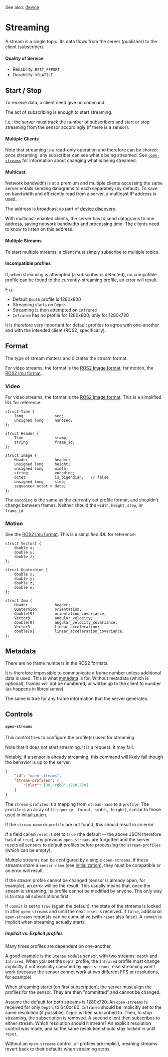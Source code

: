 
See also: [device](device.md)


# Streaming

A stream is a single topic. Its data flows from the server (publisher) to the client (subscriber).


#### Quality of Service

- Reliability: `BEST_EFFORT`
- Durability: `VOLATILE`


## Start / Stop

To receive data, a client need give no command.

The act of subscribing is enough to start streaming.

I.e.: the server must track the number of subscribers and start or stop streaming from the sensor accordingly (if there is a sensor).


#### Multiple Clients

Note that streaming is a read-only operation and therefore can be shared: once streaming, any subscriber can see what's being streamed. See [`open-streams`](#open-streams) for information about changing what is being streamed.


#### Multicast

Network bandwidth is at a premium and multiple clients accessing the same server entails sending datagrams to each separately (by default). To save on bandwidth and efficiently read from a server, a multicast IP address is used.

The address is broadcast as part of [device discovery](discovery.md).

With multicast-enabled clients, the server has to send datagrams to one address, saving network bandwidth and processing time. The clients need to know to listen on this address.


#### Multiple Streams

To start multiple streams, a client must simply subscribe to multiple topics.


#### Incompatible profiles

If, when streaming is attempted (a subscriber is detected), no compatible profile can be found to the currently-streaming profile, an error will result.

E.g.:
* Default `Depth` profile is 1280x800
* Streaming starts on `Depth`
* Streaming is then attempted on `Infrared`
* `Infrared` has no profile for 1280x800; only for 1280x720

It is therefore very important for default profiles to agree with one-another and with the intended client (ROS2, specifically).


## Format

The type of stream matters and dictates the stream format.

For video streams, the format is the [ROS2 Image format](https://github.com/ros2/common_interfaces/blob/rolling/sensor_msgs/msg/Image.msg); for motion, the [ROS2 Imu format](https://github.com/ros2/common_interfaces/blob/rolling/sensor_msgs/msg/Imu.msg).


### Video

For video streams, the format is the [ROS2 Image format](https://github.com/ros2/common_interfaces/blob/rolling/sensor_msgs/msg/Image.msg). This is a simplified IDL for reference:

```rosidl
struct Time {
    long              sec;
    unsigned long     nanosec;
};

struct Header {
    Time              stamp;
    string            frame_id;
};

struct Image {
    Header            header;
    unsigned long     height;
    unsigned long     width;
    string            encoding;
    octet             is_bigendian;   // false
    unsigned long     step;
    sequence< octet > data;
};
```

The `encoding` is the same as the currently set profile format, and shouldn't change between frames. Neither should the `width`, `height`, `step`, or `frame_id`.


### Motion

See the [ROS2 Imu format](https://github.com/ros2/common_interfaces/blob/rolling/sensor_msgs/msg/Imu.msg). This is a simplified IDL for reference:

```rosidl
struct Vector3 {
    double x;
    double y;
    double z;
};

struct Quaternion {
    double x;
    double y;
    double z;
    double w;
};

struct Imu {
    Header            header;
    Quaternion        orientation;
    double[9]         orientation_covariance;
    Vector3           angular_velocity;
    double[9]         angular_velocity_covariance;
    Vector3           linear_acceleration;
    double[9]         linear_acceleration_covariance;
};
```


## Metadata

There are no frame numbers in the ROS2 formats.

It is therefore impossible to communicate a frame number unless additional data is used. This is what [metadata](metadata.md) is for. Without metadata (which is optional), frames will not be numbered, or will be up to the client to number (as happens in librealsense).

The same is true for any frame information that the server generates.


## Controls


#### `open-streams`

This control tries to configure the profile(s) used for streaming.

Note that it does not start streaming. It is a request. It may fail.

Notably, if a sensor is already streaming, this command will likely fail though the behavior is up to the server.

```JSON
{
    "id": "open-streams",
    "stream-profiles": {
        "Color": [30,"rgb8",1280,720]
    }
}
```

The `stream-profiles` is a mapping from `stream-name` to a `profile`. The `profile` is an array of `[frequency, format, width, height]`, similar to those used in initialization.

If the `stream-name` or `profile` are not found, this should result in an error.

If a field called `reset` is set to `true` (the default -- the above JSON therefore has it at `true`), any previous `open-streams` are forgotten and the server resets all sensors to default profiles before processing the `stream-profiles` (which can be empty).

Multiple streams can be configured by a single `open-streams`. If these streams share a `sensor-name` (see [initialization](initialization.md#stream-header)), they must be compatible or an error will result.

If the stream profile cannot be changed (sensor is already open, for example), an error will be the result. This usually means that, once the stream is streaming, its profile cannot be modified by anyone. The only way is to stop all subscriptions first.

If `commit` is set to `true` (again the default), the state of the streams is locked in after `open-streams` and until the next `reset` is received. If `false`, additional `open-streams` requests can be cumulative (with `reset` also false). A `commit` is implicit when streaming actually starts.


##### Implicit vs. Explicit profiles

Many times profiles are dependent on one-another.

A good example is the `Stereo Module` sensor, with two streams: `Depth` and `Infrared`. When you set the `Depth` profile, the `Infrared` profile must change implicitly if not explicitly specified by `open-streams`, else streaming won't work (because the sensor cannot work at two different FPS or resolutions, for example).

When streaming starts (on first subscription), the server must align the profiles for the sensor. They are then "committed" and cannot be changed.

Assume the default for both streams is 1280x720. An `open-streams` is received for only `Depth`, to 640x480. `Infrared` should be implicitly set to the same resolution (if possible). `Depth` is then subscribed to. Then, to stop streaming, the subscription is removed. A second client then subscribes to either stream. Which resolution should it stream? An explicit resolution control was made, and so the same resolution should stay locked in until `reset`.

Without an `open-streams` control, all profiles are implicit, meaning streams revert back to their defaults when streaming stops.
